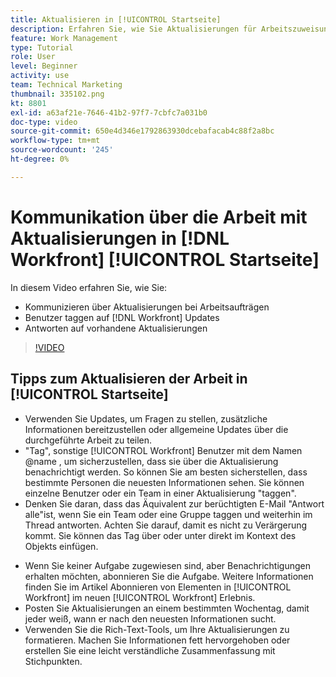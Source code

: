```yaml
---
title: Aktualisieren in [!UICONTROL Startseite]
description: Erfahren Sie, wie Sie Aktualisierungen für Arbeitszuweisungen vornehmen und auf vorhandene Aktualisierungen antworten können. Tag [!DNL Workfront] Benutzer in Aktualisierungen eintragen, damit sie über die Kommunikation informiert werden.
feature: Work Management
type: Tutorial
role: User
level: Beginner
activity: use
team: Technical Marketing
thumbnail: 335102.png
kt: 8801
exl-id: a63af21e-7646-41b2-97f7-7cbfc7a031b0
doc-type: video
source-git-commit: 650e4d346e1792863930dcebafacab4c88f2a8bc
workflow-type: tm+mt
source-wordcount: '245'
ht-degree: 0%

---
```


# Kommunikation über die Arbeit mit Aktualisierungen in [!DNL Workfront] [!UICONTROL Startseite]

In diesem Video erfahren Sie, wie Sie:

* Kommunizieren über Aktualisierungen bei Arbeitsaufträgen
* Benutzer taggen auf [!DNL Workfront] Updates
* Antworten auf vorhandene Aktualisierungen

>[!VIDEO](https://video.tv.adobe.com/v/335102/?quality=12&learn=on)

## Tipps zum Aktualisieren der Arbeit in [!UICONTROL Startseite]

* Verwenden Sie Updates, um Fragen zu stellen, zusätzliche Informationen bereitzustellen oder allgemeine Updates über die durchgeführte Arbeit zu teilen.
* &quot;Tag&quot;, sonstige [!UICONTROL Workfront] Benutzer mit dem Namen @name , um sicherzustellen, dass sie über die Aktualisierung benachrichtigt werden. So können Sie am besten sicherstellen, dass bestimmte Personen die neuesten Informationen sehen. Sie können einzelne Benutzer oder ein Team in einer Aktualisierung &quot;taggen&quot;.
* Denken Sie daran, dass das Äquivalent zur berüchtigten E-Mail &quot;Antwort alle&quot;ist, wenn Sie ein Team oder eine Gruppe taggen und weiterhin im Thread antworten. Achten Sie darauf, damit es nicht zu Verärgerung kommt. Sie können das Tag über oder unter direkt im Kontext des Objekts einfügen.

<!---
paragraph below needs a hyperlink to an article
--->

* Wenn Sie keiner Aufgabe zugewiesen sind, aber Benachrichtigungen erhalten möchten, abonnieren Sie die Aufgabe. Weitere Informationen finden Sie im Artikel Abonnieren von Elementen in [!UICONTROL Workfront] im neuen [!UICONTROL Workfront] Erlebnis.
* Posten Sie Aktualisierungen an einem bestimmten Wochentag, damit jeder weiß, wann er nach den neuesten Informationen sucht.
* Verwenden Sie die Rich-Text-Tools, um Ihre Aktualisierungen zu formatieren. Machen Sie Informationen fett hervorgehoben oder erstellen Sie eine leicht verständliche Zusammenfassung mit Stichpunkten.

<!---
learn more URLs
--->
